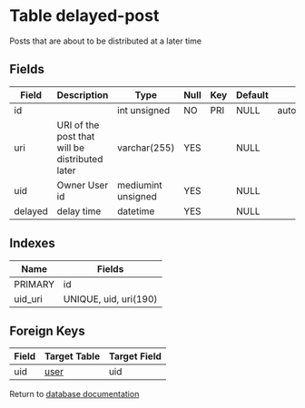 Table delayed-post
===========

Posts that are about to be distributed at a later time

Fields
------

| Field   | Description                                    | Type               | Null | Key | Default | Extra          |
| ------- | ---------------------------------------------- | ------------------ | ---- | --- | ------- | -------------- |
| id      |                                                | int unsigned       | NO   | PRI | NULL    | auto_increment |
| uri     | URI of the post that will be distributed later | varchar(255)       | YES  |     | NULL    |                |
| uid     | Owner User id                                  | mediumint unsigned | YES  |     | NULL    |                |
| delayed | delay time                                     | datetime           | YES  |     | NULL    |                |

Indexes
------------

| Name | Fields |
|------|---------|
| PRIMARY | id |
| uid_uri | UNIQUE, uid, uri(190) |

Foreign Keys
------------

| Field | Target Table | Target Field |
|-------|--------------|--------------|
| uid | [user](help/database/db_user) | uid |

Return to [database documentation](help/database)
